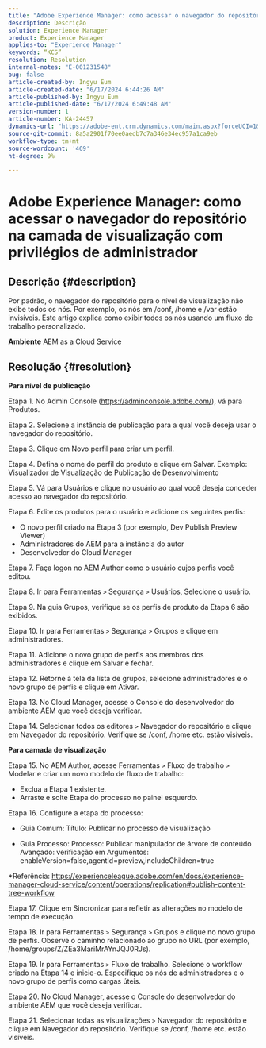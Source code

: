 ```yaml
---
title: "Adobe Experience Manager: como acessar o navegador do repositório na camada de visualização com privilégios de administrador"
description: Descrição
solution: Experience Manager
product: Experience Manager
applies-to: "Experience Manager"
keywords: “KCS”
resolution: Resolution
internal-notes: "E-001231548"
bug: false
article-created-by: Ingyu Eum
article-created-date: "6/17/2024 6:44:26 AM"
article-published-by: Ingyu Eum
article-published-date: "6/17/2024 6:49:48 AM"
version-number: 1
article-number: KA-24457
dynamics-url: "https://adobe-ent.crm.dynamics.com/main.aspx?forceUCI=1&pagetype=entityrecord&etn=knowledgearticle&id=023f7d06-752c-ef11-840b-000d3a5c0892"
source-git-commit: 8a5a2901f70ee0aedb7c7a346e34ec957a1ca9eb
workflow-type: tm+mt
source-wordcount: '469'
ht-degree: 9%

---
```


# Adobe Experience Manager: como acessar o navegador do repositório na camada de visualização com privilégios de administrador

## Descrição {#description}


Por padrão, o navegador do repositório para o nível de visualização não exibe todos os nós. Por exemplo, os nós em /conf, /home e /var estão invisíveis. Este artigo explica como exibir todos os nós usando um fluxo de trabalho personalizado.

<b>Ambiente</b>
AEM as a Cloud Service


## Resolução {#resolution}


<b>Para nível de publicação</b>

Etapa 1. No Admin Console (https://adminconsole.adobe.com/), vá para Produtos.

Etapa 2. Selecione a instância de publicação para a qual você deseja usar o navegador do repositório.

Etapa 3. Clique em Novo perfil para criar um perfil.

Etapa 4. Defina o nome do perfil do produto e clique em Salvar.
Exemplo: Visualizador de Visualização de Publicação de Desenvolvimento

Etapa 5. Vá para Usuários e clique no usuário ao qual você deseja conceder acesso ao navegador do repositório.

Etapa 6. Edite os produtos para o usuário e adicione os seguintes perfis:
- O novo perfil criado na Etapa 3 (por exemplo, Dev Publish Preview Viewer)
- Administradores do AEM para a instância do autor
- Desenvolvedor do Cloud Manager

Etapa 7. Faça logon no AEM Author como o usuário cujos perfis você editou.

Etapa 8. Ir para Ferramentas `>`  Segurança `>`  Usuários, Selecione o usuário.

Etapa 9. Na guia Grupos, verifique se os perfis de produto da Etapa 6 são exibidos.

Etapa 10. Ir para Ferramentas `>`  Segurança `>`  Grupos e clique em administradores.

Etapa 11. Adicione o novo grupo de perfis aos membros dos administradores e clique em Salvar e fechar.

Etapa 12. Retorne à tela da lista de grupos, selecione administradores e o novo grupo de perfis e clique em Ativar.

Etapa 13. No Cloud Manager, acesse o Console do desenvolvedor do ambiente AEM que você deseja verificar.

Etapa 14. Selecionar todos os editores `>`  Navegador do repositório e clique em Navegador do repositório.
Verifique se /conf, /home etc. estão visíveis.

<b>Para camada de visualização</b>

Etapa 15. No AEM Author, acesse Ferramentas `>`  Fluxo de trabalho `>`  Modelar e criar um novo modelo de fluxo de trabalho:
- Exclua a Etapa 1 existente.
- Arraste e solte Etapa do processo no painel esquerdo.

Etapa 16. Configure a etapa do processo:

- Guia Comum: Título: Publicar no processo de visualização

- Guia Processo: Processo: Publicar manipulador de árvore de conteúdo Avançado: verificação em Argumentos: enableVersion=false,agentId=preview,includeChildren=true

\*Referência: https://experienceleague.adobe.com/en/docs/experience-manager-cloud-service/content/operations/replication#publish-content-tree-workflow

Etapa 17. Clique em Sincronizar para refletir as alterações no modelo de tempo de execução.

Etapa 18. Ir para Ferramentas `>`  Segurança `>`  Grupos e clique no novo grupo de perfis.
Observe o caminho relacionado ao grupo no URL (por exemplo, /home/groups/Z/ZEa3MariMrAYnJQJ0RJs).

Etapa 19. Ir para Ferramentas `>`  Fluxo de trabalho. Selecione o workflow criado na Etapa 14 e inicie-o.
Especifique os nós de administradores e o novo grupo de perfis como cargas úteis.

Etapa 20. No Cloud Manager, acesse o Console do desenvolvedor do ambiente AEM que você deseja verificar.

Etapa 21. Selecionar todas as visualizações `>`  Navegador do repositório e clique em Navegador do repositório.
Verifique se /conf, /home etc. estão visíveis.
